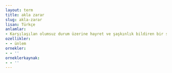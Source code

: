 ```yaml
---
layout: term
title: akla zarar
slug: akla-zarar
lisan: Türkçe
anlamlar:
- Karşılaşılan olumsuz durum üzerine hayret ve şaşkınlık bildiren bir söz; akla ziyan, akıllara seza, akıllara şifa, akıllara zarar, akıllara ziyan
ozellikler:
- - ünlem
ornekler:
- - ''
orneklerkaynak:
- - ''
---
```

